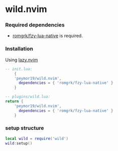 # wild.nvim

### Required dependencies

- [romgrk/fzy-lua-native](https://github.com/romgrk/fzy-lua-native) is required.

### Installation

Using [lazy.nvim](https://github.com/folke/lazy.nvim)

```lua
-- init.lua:
    {
    'peymor19/wild.nvim',
      dependencies = { 'romgrk/fzy-lua-native' }
    }

-- plugins/wild.lua:
return {
    'peymor19/wild.nvim',
      dependencies = { 'romgrk/fzy-lua-native' }
    }
```

### setup structure

```lua
local wild = require('wild')
wild:setup()
```
